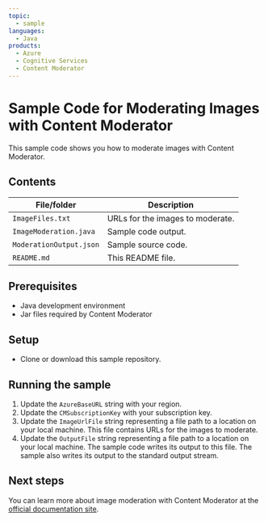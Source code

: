 ```yaml
---
topic:
  - sample
languages:
  - Java
products:
  - Azure
  - Cognitive Services
  - Content Moderator
---
```


# Sample Code for Moderating Images with Content Moderator

This sample code shows you how to moderate images with Content Moderator.

## Contents

| File/folder | Description |
|-------------|-------------|
| `ImageFiles.txt`       | URLs for the images to moderate. |
| `ImageModeration.java` | Sample code output. |
| `ModerationOutput.json`| Sample source code. |
| `README.md`            | This README file. |

## Prerequisites

- Java development environment
- Jar files required by Content Moderator

## Setup

- Clone or download this sample repository.

## Running the sample

1. Update the `AzureBaseURL` string with your region.
2. Update the `CMSubscriptionKey` with your subscription key.
3. Update the `ImageUrlFile` string representing a file path to a location on your local machine. This file contains URLs for the images to moderate.
4. Update the `OutputFile` string representing a file path to a location on your local machine. The sample code writes its output to this file. The sample also writes its output to the standard output stream.

## Next steps

You can learn more about image moderation with Content Moderator at the [official documentation site](https://docs.microsoft.com/en-us/azure/cognitive-services/content-moderator/image-moderation-api).
